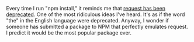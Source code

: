 Every time I run "npm install," it reminds me that <a href="https://www.npmjs.com/package/request">request has been deprecated</a>. One of the most ridiculous ideas I've heard.   It's as if the word "the" in the English language were deprecated. Anyway, I wonder if someone has submitted a package to NPM that perfectly emulates request. I predict it would be the most popular package ever.
